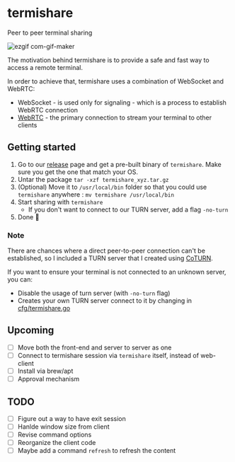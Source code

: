 # termishare
Peer to peer terminal sharing

![ezgif com-gif-maker](https://user-images.githubusercontent.com/25661381/147855673-a30dd75e-b7d1-47b9-bdf8-2a6aeaf5df01.gif)

The motivation behind termishare is to provide a safe and fast way to access a remote terminal.

In order to achieve that, termishare uses a combination of WebSocket and WebRTC:
- WebSocket - is used only for signaling - which is a process to establish WebRTC connection
- [WebRTC](https://webrtc.org) - the primary connection to stream your terminal to other clients

## Getting started
1. Go to our [release](https://github.com/qnkhuat/termishare/releases) page and get a pre-built binary of `termishare`. Make sure you get the one that match your OS.
2. Untar the package `tar -xzf termishare_xyz.tar.gz`
3. (Optional) Move it to `/usr/local/bin` folder so that you could use `termishare` anywhere : `mv termishare /usr/local/bin`
4. Start sharing with `termishare`
    - If you don't want to connect to our TURN server, add a flag `-no-turn`
5. Done 🎉

### Note
There are chances where a direct peer-to-peer connection can't be established, so I included a TURN server that I created using [CoTURN](https://github.com/coturn/coturn).

If you want to ensure your terminal is not connected to an unknown server, you can:
- Disable the usage of turn server (with `-no-turn` flag)
- Creates your own TURN server connect to it by changing in [cfg/termishare.go](cli/internal/cfg/server.go)

## Upcoming
- [ ] Move both the front-end and server to server as one
- [ ] Connect to termishare session via `termishare` itself, instead of web-client
- [ ] Install via brew/apt
- [ ] Approval mechanism

## TODO
- [ ] Figure out a way to have exit session
- [ ] Hanlde window size from client
- [ ] Revise command options
- [ ] Reorganize the client code
- [ ] Maybe add a command `refresh` to refresh the content
